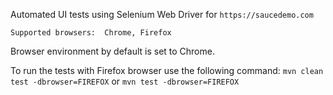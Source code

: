 Automated UI tests using Selenium Web Driver for `https://saucedemo.com`

`Supported browsers: 
Chrome,
Firefox`

Browser environment by default is set to Chrome.

To run the tests with Firefox browser use the following command:
`mvn clean test -dbrowser=FIREFOX` or `mvn test -dbrowser=FIREFOX`